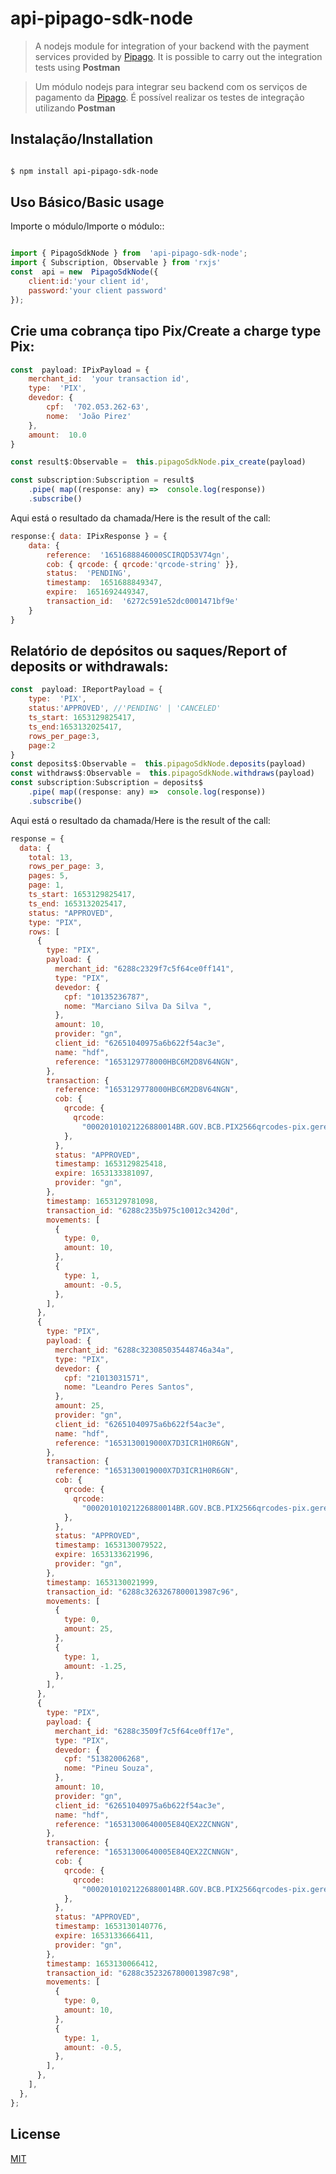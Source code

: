 # api-pipago-sdk-node

> A nodejs module for integration of your backend with the payment services provided by [Pipago](https://pipago.com.br/).
> It is possible to carry out the integration tests using **Postman**

> Um módulo nodejs para integrar seu backend com os serviços de pagamento da [Pipago](https://pipago.com.br/).
> É possível realizar os testes de integração utilizando **Postman**

## [](https://github.com/brasycad/api-pipago-sdk-node/blob/master/README.md#instala%C3%A7%C3%A3o)Instalação/Installation

```bash

$ npm install api-pipago-sdk-node

```

## [](https://github.com/brasycad/api-pipago-sdk-node/blob/master/README.md#uso-b%C3%A1sico)Uso Básico/Basic usage

Importe o módulo/Importe o módulo::

```js

import { PipagoSdkNode } from  'api-pipago-sdk-node';
import { Subscription, Observable } from 'rxjs'
const  api = new  PipagoSdkNode({
	client:id:'your client id',
	password:'your client password'
});

```

## Crie uma cobrança tipo Pix/Create a charge type Pix:

```js
const  payload: IPixPayload = {
	merchant_id:  'your transaction id',
	type:  'PIX',
	devedor: {
		cpf:  '702.053.262-63',
		nome:  'João Pirez'
	},
	amount:  10.0
}

const result$:Observable =  this.pipagoSdkNode.pix_create(payload)

const subscription:Subscription = result$
	.pipe( map((response: any) =>  console.log(response))
	.subscribe()
```

Aqui está o resultado da chamada/Here is the result of the call:

```js
response:{ data: IPixResponse } = {
	data: {
		reference:  '1651688846000SCIRQD53V74gn',
		cob: { qrcode: { qrcode:'qrcode-string' }},
		status:  'PENDING',
		timestamp:  1651688849347,
		expire:  1651692449347,
		transaction_id:  '6272c591e52dc0001471bf9e'
	}
}

```

## Relatório de depósitos ou saques/Report of deposits or withdrawals:

```js
const  payload: IReportPayload = {
	type:  'PIX',
	status:'APPROVED', //'PENDING' | 'CANCELED'
	ts_start: 1653129825417,
	ts_end:1653132025417,
	rows_per_page:3,
	page:2
}
const deposits$:Observable =  this.pipagoSdkNode.deposits(payload)
const withdraws$:Observable =  this.pipagoSdkNode.withdraws(payload)
const subscription:Subscription = deposits$
	.pipe( map((response: any) =>  console.log(response))
	.subscribe()
```

Aqui está o resultado da chamada/Here is the result of the call:

```js
response = {
  data: {
    total: 13,
    rows_per_page: 3,
    pages: 5,
    page: 1,
    ts_start: 1653129825417,
    ts_end: 1653132025417,
    status: "APPROVED",
    type: "PIX",
    rows: [
      {
        type: "PIX",
        payload: {
          merchant_id: "6288c2329f7c5f64ce0ff141",
          type: "PIX",
          devedor: {
            cpf: "10135236787",
            nome: "Marciano Silva Da Silva ",
          },
          amount: 10,
          provider: "gn",
          client_id: "62651040975a6b622f54ac3e",
          name: "hdf",
          reference: "1653129778000HBC6M2D8V64NGN",
        },
        transaction: {
          reference: "1653129778000HBC6M2D8V64NGN",
          cob: {
            qrcode: {
              qrcode:
                "00020101021226880014BR.GOV.BCB.PIX2566qrcodes-pix.gerencianet.com.br/v2/f3589f6cff5640df835e1f4e666c4d305204000053039865802BR5914GERENCIANET SA6010OURO PRETO62070503***63041C74",
            },
          },
          status: "APPROVED",
          timestamp: 1653129825418,
          expire: 1653133381097,
          provider: "gn",
        },
        timestamp: 1653129781098,
        transaction_id: "6288c235b975c10012c3420d",
        movements: [
          {
            type: 0,
            amount: 10,
          },
          {
            type: 1,
            amount: -0.5,
          },
        ],
      },
      {
        type: "PIX",
        payload: {
          merchant_id: "6288c323085035448746a34a",
          type: "PIX",
          devedor: {
            cpf: "21013031571",
            nome: "Leandro Peres Santos",
          },
          amount: 25,
          provider: "gn",
          client_id: "62651040975a6b622f54ac3e",
          name: "hdf",
          reference: "1653130019000X7D3ICR1H0R6GN",
        },
        transaction: {
          reference: "1653130019000X7D3ICR1H0R6GN",
          cob: {
            qrcode: {
              qrcode:
                "00020101021226880014BR.GOV.BCB.PIX2566qrcodes-pix.gerencianet.com.br/v2/bdf6588ba122438fb01969bbae2111b85204000053039865802BR5914GERENCIANET SA6010OURO PRETO62070503***630448F8",
            },
          },
          status: "APPROVED",
          timestamp: 1653130079522,
          expire: 1653133621996,
          provider: "gn",
        },
        timestamp: 1653130021999,
        transaction_id: "6288c3263267800013987c96",
        movements: [
          {
            type: 0,
            amount: 25,
          },
          {
            type: 1,
            amount: -1.25,
          },
        ],
      },
      {
        type: "PIX",
        payload: {
          merchant_id: "6288c3509f7c5f64ce0ff17e",
          type: "PIX",
          devedor: {
            cpf: "51382006268",
            nome: "Pineu Souza",
          },
          amount: 10,
          provider: "gn",
          client_id: "62651040975a6b622f54ac3e",
          name: "hdf",
          reference: "16531300640005E84QEX2ZCNNGN",
        },
        transaction: {
          reference: "16531300640005E84QEX2ZCNNGN",
          cob: {
            qrcode: {
              qrcode:
                "00020101021226880014BR.GOV.BCB.PIX2566qrcodes-pix.gerencianet.com.br/v2/4db82846656249c78f9a4badc2c819da5204000053039865802BR5914GERENCIANET SA6010OURO PRETO62070503***6304FA18",
            },
          },
          status: "APPROVED",
          timestamp: 1653130140776,
          expire: 1653133666411,
          provider: "gn",
        },
        timestamp: 1653130066412,
        transaction_id: "6288c3523267800013987c98",
        movements: [
          {
            type: 0,
            amount: 10,
          },
          {
            type: 1,
            amount: -0.5,
          },
        ],
      },
    ],
  },
};
```

## License

[MIT](LICENSE)
